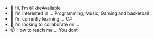 - 👋 Hi, I’m @IkkeAvailable
- 👀 I’m interested in ... Programming, Music, Gaming and basketball
- 🌱 I’m currently learning ... C#
- 💞️ I’m looking to collaborate on ...
- 📫 How to reach me ... You dont

<!---
IkkeAvailable/IkkeAvailable is a ✨ special ✨ repository because its `README.md` (this file) appears on your GitHub profile.
You can click the Preview link to take a look at your changes.
--->
